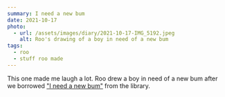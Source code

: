 ```yaml
---
summary: I need a new bum
date: 2021-10-17
photo:
  - url: /assets/images/diary/2021-10-17-IMG_5192.jpeg
    alt: Roo's drawing of a boy in need of a new bum
tags:
  - roo
  - stuff roo made
---
```

This one made me laugh a lot. Roo drew a boy in need of a new bum after we borrowed ["I need a new bum"](https://www.goodreads.com/book/show/16092697-i-need-a-new-bum) from the library. 